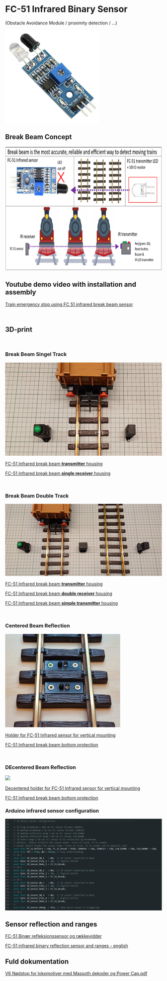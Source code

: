 # FC-51 Infrared Binary Sensor 
(Obstacle Avoidance Module / proximity detection / ...)

<img src="https://github.com/MTD2A/FC-51/blob/main/image/Infrared-Obstacle-Avoidance-Sensor-Module-FC-51.png" width="300" height="300">

<br/>

## Break Beam Concept

<img src="https://github.com/MTD2A/FC-51/blob/main/image/Break%20Beam%20concept.png" height="400">

<br/>

## Youtube demo video with installation and assembly

[Train emergency stop using FC 51 infrared break beam sensor](https://youtu.be/YnpsHkMFR_c)

<br/>

## 3D-print

<br/>

### Break Beam Singel Track

<img src="https://github.com/MTD2A/FC-51/blob/main/image/FC-51%20single%20receiver%20and%20transmitter.jpg" height="300">

[FC-51 Infrared break beam **transmitter** housing](https://www.thingiverse.com/thing:6818774)

[FC-51 Infrared break beam **single receiver** housing](https://www.thingiverse.com/thing:6806684)

<br/>

### Break Beam Double Track

<img src="https://github.com/MTD2A/FC-51/blob/main/image/FC-51%20double%20receiver%20and%20transmitter.jpg">

[FC-51 Infrared break beam **transmitter** housing](https://www.thingiverse.com/thing:6818774)

[FC-51 Infrared break beam **double receiver** housing](https://www.thingiverse.com/thing:6806054)

[FC-51 Infrared break beam **simple transmitter** housing](https://www.thingiverse.com/thing:6818783)

<br/>

### Centered Beam Reflection

<img src="https://github.com/MTD2A/FC-51/blob/main/image/Train%20track%20holder%20with%20FC-51%20mounted%20on%20track%202.png" height="300">

[Holder for FC-51 Infrared sensor for vertical mounting](https://www.thingiverse.com/thing:6805617)

[FC-51 Infrared break beam bottom protection](https://www.thingiverse.com/thing:6974058)

<br/>

### DEcentered Beam Reflection

<img src="https://github.com/MTD2A/FC-51/blob/main/image/Train%20track%20decentered%20holder%20with%20FC-51%20mounted%20on%20track%202.png" height="300">

[Decentered holder for FC-51 Infrared sensor for vertical mounting](https://www.thingiverse.com/thing:6775046)

[FC-51 Infrared break beam bottom protection](https://www.thingiverse.com/thing:6974058)
<br/>

### Arduino infrared sensor configuration

<img src="https://github.com/MTD2A/FC-51/blob/main/image/Arduino-Sensor-Configuration.png">

<br/>

## Sensor reflection and ranges

[FC-51 Binær refleksionssensor og rækkevidder](https://github.com/MTD2A/FC-51/blob/main/doc/FC-51%20infrar%C3%B8d%20bin%C3%A6r%20refleksionssensor%20og%20r%C3%A6kkevidder.pdf)

[FC-51 infrared binary reflection sensor and ranges - english](https://github.com/MTD2A/FC-51/blob/main/doc/FC-51%20infrared%20binary%20reflection%20sensor%20and%20ranges%20-%20english.pdf)
<br/>

## Fuld dokumentation

[V6 Nødstop for lokomotiver med Massoth dekoder og Power Cap.pdf](https://github.com/MTD2A/Train_Emergency_Stop/blob/main/doc/V6%20N%C3%B8dstop%20for%20lokomotiver%20med%20Massoth%20dekoder%20og%20Power%20Cap.pdf)


